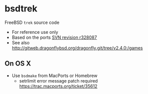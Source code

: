 bsdtrek
========

FreeBSD `trek` source code

* For reference use only
* Based on the ports [SVN revision r328087](http://svnweb.freebsd.org/ports/head/games/bsdgames/Makefile?revision=328087&view=markup)
* See also <http://gitweb.dragonflybsd.org/dragonfly.git/tree/v2.4.0:/games>

## On OS X

* Use `bsdmake` from MacPorts or Homebrew
    * setrlimit error message patch required <https://trac.macports.org/ticket/35612>

